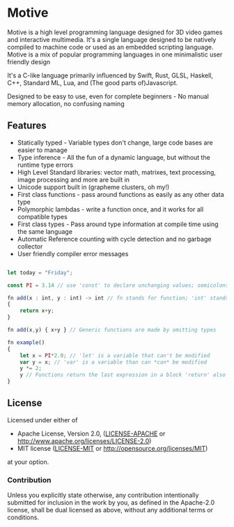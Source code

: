 # Motive

Motive is a high level programming language designed for 3D video games and interactive multimedia.
It's a single language designed to be natively compiled to machine code
or used as an embedded scripting language.
Motive is a mix of popular programming languages in one minimalistic user friendly design

It's a C-like language primarily influenced by Swift, Rust, GLSL, Haskell, C++, Standard ML, Lua, and (The good parts of)Javascript.

Designed to be easy to use, even for complete beginners -
No manual memory allocation, no confusing naming

## Features

* Statically typed - Variable types don't change, large code bases are easier to manage
* Type inference - All the fun of a dynamic language, but without the runtime type errors 
* High Level Standard libraries: vector math, matrixes, text processing, image processing and more are built in
* Unicode support built in (grapheme clusters, oh my!)
* First class functions - pass around functions as easily as any other data type
* Polymorphic lambdas - write a function once, and it works for all compatible types 
* First class types - Pass around type information at compile time using the same language
* Automatic Reference counting with cycle detection and no garbage collector
* User friendly compiler error messages


```typescript

let today = "Friday";

const PI = 3.14 // use 'const' to declare unchanging values; semicolons are optional in Motive

fn add(x : int, y : int) -> int // fn stands for function; 'int' stands for integer(a whole number)
{
    return x+y;
}

fn add(x,y) { x+y } // Generic functions are made by omitting types

fn example()
{
    let x = PI*2.0; // 'let' is a variable that can't be modified
    var y = x; // 'var' is a variable than can *can* be modified
    y *= 2;
    y // Functions return the last expression in a block 'return' also works too
}

```
 




## License

Licensed under either of

 * Apache License, Version 2.0, ([LICENSE-APACHE](LICENSE-APACHE) or http://www.apache.org/licenses/LICENSE-2.0)
 * MIT license ([LICENSE-MIT](LICENSE-MIT) or http://opensource.org/licenses/MIT)

at your option.

### Contribution

Unless you explicitly state otherwise, any contribution intentionally submitted
for inclusion in the work by you, as defined in the Apache-2.0 license, shall be dual licensed as above, without any
additional terms or conditions.
